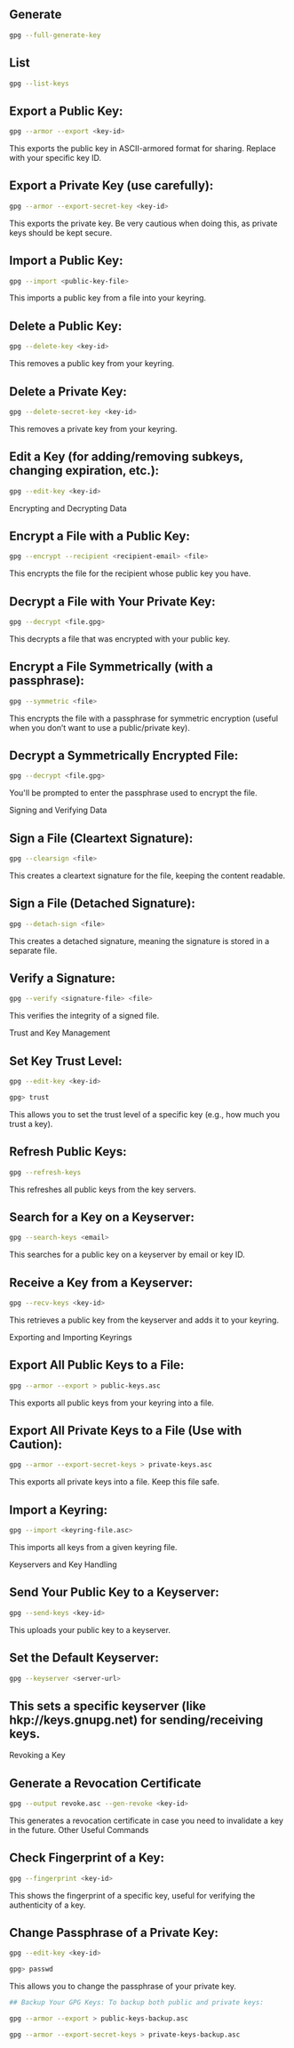 ## Generate
```sh
gpg --full-generate-key
```

## List
```sh
gpg --list-keys
```

## Export a Public Key:
```sh
gpg --armor --export <key-id>
```
This exports the public key in ASCII-armored format for sharing. Replace <key-id> with your specific key ID.

## Export a Private Key (use carefully):
```sh
gpg --armor --export-secret-key <key-id>
```
This exports the private key. Be very cautious when doing this, as private keys should be kept secure.

## Import a Public Key:
```sh
gpg --import <public-key-file>
```
This imports a public key from a file into your keyring.

## Delete a Public Key:
```sh
gpg --delete-key <key-id>
```
This removes a public key from your keyring.

## Delete a Private Key:
```sh
gpg --delete-secret-key <key-id>
```
This removes a private key from your keyring.

## Edit a Key (for adding/removing subkeys, changing expiration, etc.):
```sh
gpg --edit-key <key-id>
```
Encrypting and Decrypting Data

## Encrypt a File with a Public Key:
```sh
gpg --encrypt --recipient <recipient-email> <file>
```
This encrypts the file for the recipient whose public key you have.

## Decrypt a File with Your Private Key:
```sh
gpg --decrypt <file.gpg>
```
This decrypts a file that was encrypted with your public key.

## Encrypt a File Symmetrically (with a passphrase):
```sh
gpg --symmetric <file>
```
This encrypts the file with a passphrase for symmetric encryption (useful when you don’t want to use a public/private key).

## Decrypt a Symmetrically Encrypted File:
```sh
gpg --decrypt <file.gpg>
```
You'll be prompted to enter the passphrase used to encrypt the file.

Signing and Verifying Data
## Sign a File (Cleartext Signature):
```sh
gpg --clearsign <file>
```
This creates a cleartext signature for the file, keeping the content readable.

## Sign a File (Detached Signature):
```sh
gpg --detach-sign <file>
```
This creates a detached signature, meaning the signature is stored in a separate file.

## Verify a Signature:
```sh
gpg --verify <signature-file> <file>
```
This verifies the integrity of a signed file.

Trust and Key Management
## Set Key Trust Level:
```sh
gpg --edit-key <key-id>
```
```sh
gpg> trust
```
This allows you to set the trust level of a specific key (e.g., how much you trust a key).

## Refresh Public Keys:
```sh
gpg --refresh-keys
```
This refreshes all public keys from the key servers.

## Search for a Key on a Keyserver:
```sh
gpg --search-keys <email>
```
This searches for a public key on a keyserver by email or key ID.

## Receive a Key from a Keyserver:
```sh
gpg --recv-keys <key-id>
```
This retrieves a public key from the keyserver and adds it to your keyring.

Exporting and Importing Keyrings
## Export All Public Keys to a File:
```sh
gpg --armor --export > public-keys.asc
```
This exports all public keys from your keyring into a file.

## Export All Private Keys to a File (Use with Caution):
```sh
gpg --armor --export-secret-keys > private-keys.asc
```
This exports all private keys into a file. Keep this file safe.

## Import a Keyring:
```sh
gpg --import <keyring-file.asc>
```
This imports all keys from a given keyring file.

Keyservers and Key Handling
## Send Your Public Key to a Keyserver:
```sh
gpg --send-keys <key-id>
```
This uploads your public key to a keyserver.

## Set the Default Keyserver:
```sh
gpg --keyserver <server-url>
```
## This sets a specific keyserver (like hkp://keys.gnupg.net) for sending/receiving keys.

Revoking a Key
## Generate a Revocation Certificate
```sh
gpg --output revoke.asc --gen-revoke <key-id>
```
This generates a revocation certificate in case you need to invalidate a key in the future.
Other Useful Commands
## Check Fingerprint of a Key:
```sh
gpg --fingerprint <key-id>
```
This shows the fingerprint of a specific key, useful for verifying the authenticity of a key.

## Change Passphrase of a Private Key:
```sh
gpg --edit-key <key-id>
```
```sh
gpg> passwd
```
This allows you to change the passphrase of your private key.

```sh
## Backup Your GPG Keys: To backup both public and private keys:
```
```sh
gpg --armor --export > public-keys-backup.asc
```
```sh
gpg --armor --export-secret-keys > private-keys-backup.asc
```
